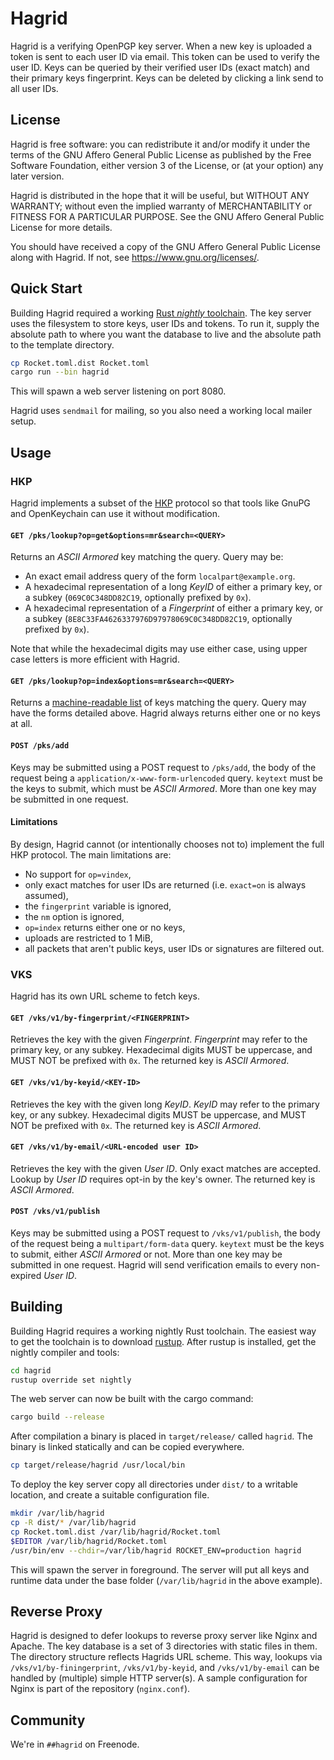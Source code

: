 Hagrid
======

Hagrid is a verifying OpenPGP key server. When a new key is uploaded a
token is sent to each user ID via email. This token can be used to verify the
user ID. Keys can be queried by their verified user IDs (exact match) and their
primary keys fingerprint. Keys can be deleted by clicking a link send to all
user IDs.

License
-------

Hagrid is free software: you can redistribute it and/or modify it
under the terms of the GNU Affero General Public License as published
by the Free Software Foundation, either version 3 of the License, or
(at your option) any later version.

Hagrid is distributed in the hope that it will be useful, but WITHOUT
ANY WARRANTY; without even the implied warranty of MERCHANTABILITY or
FITNESS FOR A PARTICULAR PURPOSE.  See the GNU Affero General Public
License for more details.

You should have received a copy of the GNU Affero General Public
License along with Hagrid.  If not, see
<https://www.gnu.org/licenses/>.

Quick Start
-----------

Building Hagrid required a working [Rust _nightly_
toolchain](https://rust-lang.org). The key server uses the filesystem to store
keys, user IDs and tokens. To run it, supply the absolute path to where you
want the database to live and the absolute path to the template directory.

```bash
cp Rocket.toml.dist Rocket.toml
cargo run --bin hagrid
```

This will spawn a web server listening on port 8080.

Hagrid uses `sendmail` for mailing, so you also need a working local mailer
setup.

Usage
-----

### HKP

Hagrid implements a subset of the [HKP][] protocol so that tools like
GnuPG and OpenKeychain can use it without modification.

[HKP]: https://tools.ietf.org/html/draft-shaw-openpgp-hkp-00

#### `GET /pks/lookup?op=get&options=mr&search=<QUERY>`

Returns an *ASCII Armored* key matching the query.  Query may be:

 - An exact email address query of the form `localpart@example.org`.
 - A hexadecimal representation of a long *KeyID* of either a primary
   key, or a subkey (`069C0C348DD82C19`, optionally prefixed by `0x`).
 - A hexadecimal representation of a *Fingerprint* of either a primary
   key, or a subkey (`8E8C33FA4626337976D97978069C0C348DD82C19`,
   optionally prefixed by `0x`).

Note that while the hexadecimal digits may use either case, using
upper case letters is more efficient with Hagrid.

#### `GET /pks/lookup?op=index&options=mr&search=<QUERY>`

Returns a [machine-readable list][] of keys matching the query.  Query may
have the forms detailed above.  Hagrid always returns either one or no
keys at all.

[machine-readable list]: https://tools.ietf.org/html/draft-shaw-openpgp-hkp-00#section-5.2

#### `POST /pks/add`

Keys may be submitted using a POST request to `/pks/add`, the body of
the request being a `application/x-www-form-urlencoded` query.
`keytext` must be the keys to submit, which must be *ASCII Armored*.
More than one key may be submitted in one request.

#### Limitations

By design, Hagrid cannot (or intentionally chooses not to) implement
the full HKP protocol.  The main limitations are:

 - No support for `op=vindex`,
 - only exact matches for user IDs are returned (i.e. `exact=on` is
   always assumed),
 - the `fingerprint` variable is ignored,
 - the `nm` option is ignored,
 - `op=index` returns either one or no keys,
 - uploads are restricted to 1 MiB,
 - all packets that aren't public keys, user IDs or signatures are filtered out.

### VKS

Hagrid has its own URL scheme to fetch keys.

#### `GET /vks/v1/by-fingerprint/<FINGERPRINT>`

Retrieves the key with the given *Fingerprint*.  *Fingerprint* may
refer to the primary key, or any subkey.  Hexadecimal digits MUST be
uppercase, and MUST NOT be prefixed with `0x`.  The returned key is
*ASCII Armored*.

#### `GET /vks/v1/by-keyid/<KEY-ID>`

Retrieves the key with the given long *KeyID*.  *KeyID* may refer to
the primary key, or any subkey.  Hexadecimal digits MUST be uppercase,
and MUST NOT be prefixed with `0x`.  The returned key is *ASCII
Armored*.

#### `GET /vks/v1/by-email/<URL-encoded user ID>`

Retrieves the key with the given *User ID*.  Only exact matches are
accepted.  Lookup by *User ID* requires opt-in by the key's owner.
The returned key is *ASCII Armored*.

#### `POST /vks/v1/publish`

Keys may be submitted using a POST request to `/vks/v1/publish`, the
body of the request being a `multipart/form-data` query.  `keytext`
must be the keys to submit, either *ASCII Armored* or not.  More than
one key may be submitted in one request.  Hagrid will send
verification emails to every non-expired *User ID*.

Building
--------

Building Hagrid requires a working nightly Rust toolchain. The
easiest way to get the toolchain is to download [rustup](https://rustup.rs).
After rustup is installed, get the nightly compiler and tools:

```bash
cd hagrid
rustup override set nightly
```

The web server can now be built with the cargo command:

```bash
cargo build --release
```

After compilation a binary is placed in `target/release/` called
`hagrid`. The binary is linked statically and can be copied everywhere.

```bash
cp target/release/hagrid /usr/local/bin
```

To deploy the key server copy all directories under `dist/` to a
writable location, and create a suitable configuration file.

```bash
mkdir /var/lib/hagrid
cp -R dist/* /var/lib/hagrid
cp Rocket.toml.dist /var/lib/hagrid/Rocket.toml
$EDITOR /var/lib/hagrid/Rocket.toml
/usr/bin/env --chdir=/var/lib/hagrid ROCKET_ENV=production hagrid
```

This will spawn the server in foreground.  The server will put all
keys and runtime data under the base folder (`/var/lib/hagrid` in the
above example).

Reverse Proxy
-------------

Hagrid is designed to defer lookups to reverse proxy server like Nginx
and Apache. The key database is a set of 3 directories with static
files in them.  The directory structure reflects Hagrids URL
scheme. This way, lookups via `/vks/v1/by-finingerprint`,
`/vks/v1/by-keyid`, and `/vks/v1/by-email` can be handled by (multiple)
simple HTTP server(s). A sample configuration for Nginx is part of the
repository (`nginx.conf`).

Community
---------

We're in `##hagrid` on Freenode.
